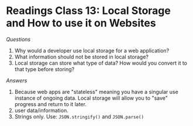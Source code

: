 # Readings Class 13: Local Storage and How to use it on Websites

*Questions*

1. Why would a developer use local storage for a web application?
2. What information should not be stored in local storage?
3. Local storage can store what type of data? How would you convert it to that type before storing?

*Answers*

1. Because web apps are "stateless" meaning you have a singular use instance of ongoing data. Local storage
will allow you to "save" progress and return to it later.
2. user data/information.
3. Strings only. Use: `JSON.stringify()` and `JSON.parse()`
